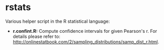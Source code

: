 # rstats

Various helper script in the R statistical language:

* **r.confint.R:** Compute confidence intervals for given Pearson's r. For details please refer to: http://onlinestatbook.com/2/sampling_distributions/samp_dist_r.html.
